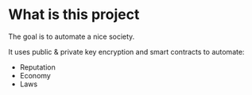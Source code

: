 # What is this project

The goal is to automate a nice society.

It uses public & private key encryption and smart contracts to automate:

 * Reputation
 * Economy
 * Laws

